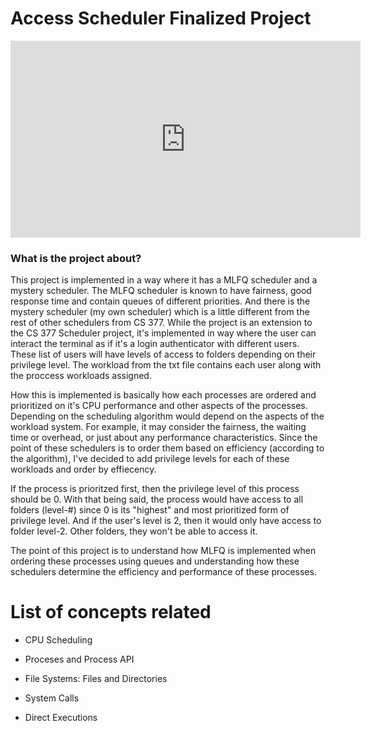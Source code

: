 # Access Scheduler Finalized Project

<iframe width="560" height="315" src="https://www.youtube.com/embed/lhUTKjtogSU" frameborder="0" allow="autoplay; encrypted-media" allowfullscreen></iframe>

<h3>What is the project about?</h1>

This project is implemented in a way where it has a MLFQ scheduler and a mystery scheduler. The MLFQ scheduler is known to have fairness, good response time and contain queues of different priorities. And there is the mystery scheduler (my own scheduler) which is a little different from the rest of other schedulers from CS 377. While the project is an extension to the CS 377 Scheduler project, it's implemented in way where the user can interact the terminal as if it's a login authenticator with different users. These list of users will have levels of access to folders depending on their privilege level. The workload from the txt file contains each user along with the proccess workloads assigned. 

How this is implemented is basically how each processes are ordered and prioritized on it's CPU performance and other aspects of the processes. Depending on the scheduling algorithm would depend on the aspects of the workload system. For example, it may consider the fairness, the waiting time or overhead, or just about any performance characteristics. Since the point of these schedulers is to order them based on efficiency (according to the algorithm), I've decided to add privilege levels for each of these workloads and order by effiecency.

If the process is prioritzed first, then the privilege level of this process should be 0. With that being said, the process would have access to all folders (level-#) since 0 is its "highest" and most prioritized form of privilege level. And if the user's level is 2, then it would only have access to folder level-2. Other folders, they won't be able to access it.

The point of this project is to understand how MLFQ is implemented when ordering these processes using queues and understanding how these schedulers determine the efficiency and performance of these processes. 


# List of concepts related

- CPU Scheduling

- Proceses and Process API

- File Systems: Files and Directories

- System Calls

- Direct Executions





